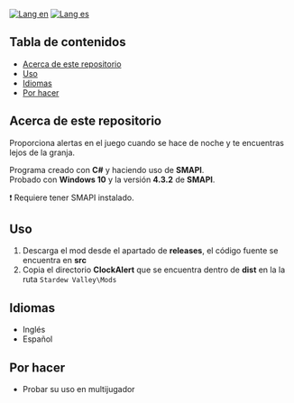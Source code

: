 [![Lang en](https://img.shields.io/badge/lang-en-blue?style=flat)](https://github.com/ian-ani/ClockAlert/blob/main/README.md)
[![Lang es](https://img.shields.io/badge/lang-es-red?style=flat)](https://github.com/ian-ani/ClockAlert/blob/main/README.es.md)

## Tabla de contenidos

- [Acerca de este repositorio](#acerca-de-este-repositorio)
- [Uso](#uso)
- [Idiomas](#idiomas)
- [Por hacer](#por-hacer)

## Acerca de este repositorio

Proporciona alertas en el juego cuando se hace de noche y te encuentras lejos de la granja.  

Programa creado con **C#** y haciendo uso de **SMAPI**.  
Probado con **Windows 10** y la versión **4.3.2** de **SMAPI**.  

❗ Requiere tener SMAPI instalado.

## Uso

1. Descarga el mod desde el apartado de **releases**, el código fuente se encuentra en **src**
2. Copia el directorio **ClockAlert** que se encuentra dentro de **dist** en la la ruta `Stardew Valley\Mods`

## Idiomas

- Inglés
- Español

## Por hacer

- Probar su uso en multijugador
